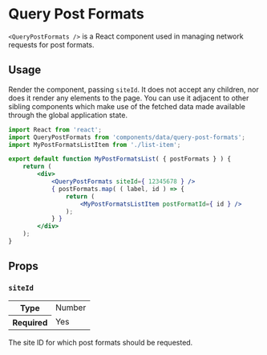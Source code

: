 Query Post Formats
================

`<QueryPostFormats />` is a React component used in managing network requests for post formats.

## Usage

Render the component, passing `siteId`. It does not accept any children, nor does it render any elements to the page. You can use it adjacent to other sibling components which make use of the fetched data made available through the global application state.

```jsx
import React from 'react';
import QueryPostFormats from 'components/data/query-post-formats';
import MyPostFormatsListItem from './list-item';

export default function MyPostFormatsList( { postFormats } ) {
	return (
		<div>
			<QueryPostFormats siteId={ 12345678 } />
			{ postFormats.map( ( label, id ) => {
				return (
					<MyPostFormatsListItem postFormatId={ id } />
				);
			} }
		</div>
	);
}
```

## Props

### `siteId`

<table>
	<tr><th>Type</th><td>Number</td></tr>
	<tr><th>Required</th><td>Yes</td></tr>
</table>

The site ID for which post formats should be requested.
